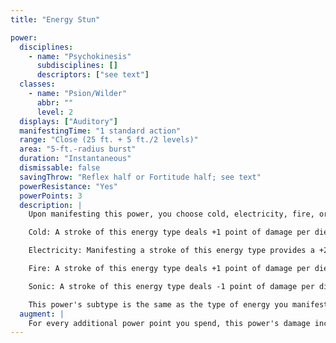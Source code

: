 ```yaml
---
title: "Energy Stun"

power:
  disciplines:
    - name: "Psychokinesis"
      subdisciplines: []
      descriptors: ["see text"]
  classes:
    - name: "Psion/Wilder"
      abbr: ""
      level: 2
  displays: ["Auditory"]
  manifestingTime: "1 standard action"
  range: "Close (25 ft. + 5 ft./2 levels)"
  area: "5-ft.-radius burst"
  duration: "Instantaneous"
  dismissable: false
  savingThrow: "Reflex half or Fortitude half; see text"
  powerResistance: "Yes"
  powerPoints: 3
  description: |
    Upon manifesting this power, you choose cold, electricity, fire, or sonic. You release a powerful stroke of the chosen energy type that encircles all creatures in the area, dealing 1d6 points of damage to each of them. In addition, any creature that fails its save for half damage must succeed on a Will save or be stunned for 1 round.

    Cold: A stroke of this energy type deals +1 point of damage per die. The saving throw to reduce damage from a cold stun is a Fortitude save instead of a Reflex save.

    Electricity: Manifesting a stroke of this energy type provides a +2 bonus to the save DC and a +2 bonus on manifester level checks for the purpose of overcoming power resistance.

    Fire: A stroke of this energy type deals +1 point of damage per die.

    Sonic: A stroke of this energy type deals -1 point of damage per die and ignores an object's hardness.

    This power's subtype is the same as the type of energy you manifest.
  augment: |
    For every additional power point you spend, this power's damage increases by one die (d6) and its save DC increases by 1.
---
```


